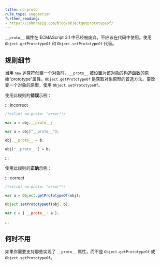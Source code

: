 ```yaml
---
title: no-proto
rule_type: suggestion
further_reading:
- https://johnresig.com/blog/objectgetprototypeof/
---
```


`__proto__` 属性在 ECMAScript 3.1 中已经被废弃，不应该在代码中使用。使用 `Object.getPrototypeOf` 和 `Object.setPrototypeOf` 代替。

## 规则细节

当用 `new` 运算符创建一个对象时，`__proto__` 被设置为该对象的构造函数的原始“prototype”属性。`Object.getPrototypeOf` 是获取对象原型的首选方法。要改变一个对象的原型，使用 `Object.setPrototypeOf`。

使用此规则的**错误**示例：

::: incorrect

```js
/*eslint no-proto: "error"*/

var a = obj.__proto__;

var a = obj["__proto__"];

obj.__proto__ = b;

obj["__proto__"] = b;
```

:::

使用此规则的**正确**示例：

::: correct

```js
/*eslint no-proto: "error"*/

var a = Object.getPrototypeOf(obj);

Object.setPrototypeOf(obj, b);

var c = { __proto__: a };
```

:::

## 何时不用

如果你需要支持那些实现了 `__proto__` 属性，而不是 `Object.getPrototypeOf` 或 `Object.setPrototypeOf`。
